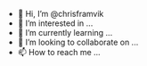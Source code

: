 - 👋 Hi, I’m @chrisframvik
- 👀 I’m interested in ...
- 🌱 I’m currently learning ...
- 💞️ I’m looking to collaborate on ...
- 📫 How to reach me ...

<!---
chrisframvik/chrisframvik is a ✨ special ✨ repository because its `README.md` (this file) appears on your GitHub profile.
You can click the Preview link to take a look at your changes.
--->
